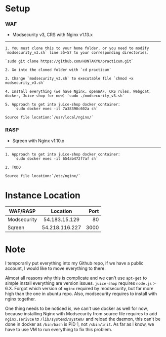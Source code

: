 # Setup 

### WAF

* Modsecurity v3, CRS with Nginx v1.13.x

----
	
	1. You must clone this to your home folder, or you need to modify `modsecurity_v3.sh` line 55~57 to your corresponding directories.

	`sudo git clone https://github.com/HONTAKYU/practicum.git`

	2. Go into the cloned folder with `cd practicum`

	3. Change `modsecurity_v3.sh` to executable file `chmod +x modsecurity_v3.sh`

	4. Install everything (we have Nginx, openWAF, CRS rules, Webgoat, docker, Juice-shop for now) `sudo ./modsecurity_v3.sh`

	5. Approach to get into juice-shop docker container:
		`sudo docker exec -it 7a38390c602a sh`

	Source file location:`/usr/local/nginx/`

### RASP

* Sqreen with Nginx v1.10.x

---

	1. Approach to get into juice-shop docker container:
		`sudo docker exec -it 654ab472f7af sh`
	
	2. TODO

	Source file location:`/etc/nginx/`


# Instance Location

|WAF/RASP		|Location 	 	|Port	|
|---------------|:-------------:|------:|
|Modsecurity 	|54.183.15.129	|80		|
|Sqreen			|54.218.116.227	|3000	|

# Note

I temporarily put everything into my Github repo, if we have a public account, I would like to move everything to there.

Almost all reasons why this is complicate and we can't use `apt-get` to simple install everything are version issues. `juice-shop` requires `node.js` > 6.X. Forgot which version of `nginx` required by modsecurity, but far more high than the one in ubuntu repo. Also, modsecurity requires to install with nginx together.

One thing needs to be noticed is, we can't use docker as well for now, because installing Nginx with Modsecurity from source file requires to add `nginx.serivce` to `/lib/systemd/system/` and reload the daemon, this can't be done in docker as `/bin/bash` is PID 1, not `/sbin/init`. As far as I know, we have to use VM to run everything to fix this problem.
